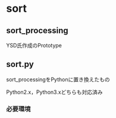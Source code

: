 # sort

## sort_processing
YSD氏作成のPrototype

## sort.py
sort_processingをPythonに置き換えたもの

Python2.x，Python3.xどちらも対応済み

### 必要環境